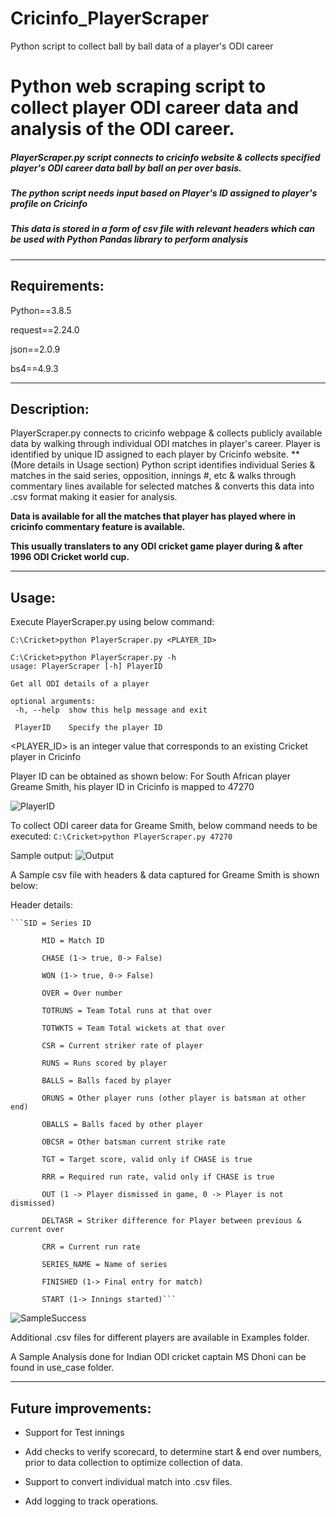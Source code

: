 # Cricinfo_PlayerScraper
Python script to collect ball by ball data of a player's ODI career

# Python web scraping script to collect player ODI career data and analysis of the ODI career.

 ##### PlayerScraper.py script connects to cricinfo website & collects specified player's ODI career data ball by ball on per over basis.
 ##### The python script needs input based on Player's ID assigned to player's profile on Cricinfo
 ##### This data is stored in a form of csv file with relevant headers which can be used with Python Pandas library to perform analysis
 
 ---
 
 ## Requirements:
 
 Python==3.8.5
 
 request==2.24.0
 
 json==2.0.9
 
 bs4==4.9.3
 
 
 ---
 
 
 ## Description:
 
 PlayerScraper.py connects to cricinfo webpage & collects publicly available data by walking through individual ODI matches in player's career.
 Player is identified by unique ID assigned to each player by Cricinfo website. **(More details in Usage section)
 Python script identifies individual Series & matches in the said series, opposition, innings #, etc & walks through commentary lines available for selected matches & converts this data into .csv format making it easier for analysis.
 
 **Data is available for all the matches that player has played where in cricinfo commentary feature is available.**
 
 **This usually translaters to any ODI cricket game player during & after 1996 ODI Cricket world cup.**
 

 
 ---
 
 

 ## Usage:

 Execute PlayerScraper.py using below command:

 ```C:\Cricket>python PlayerScraper.py <PLAYER_ID>```
 
 
 ```
C:\Cricket>python PlayerScraper.py -h
usage: PlayerScraper [-h] PlayerID

Get all ODI details of a player

optional arguments:
  -h, --help  show this help message and exit

  PlayerID    Specify the player ID
```

 <PLAYER_ID> is an integer value that corresponds to an existing Cricket player in Cricinfo

 Player ID can be obtained as shown below:
 For South African player Greame Smith, his player ID in Cricinfo is mapped to 47270
 
 
![PlayerID](https://user-images.githubusercontent.com/72927429/125595555-8935c10e-828d-40ea-92d4-3c69c85f9110.png)
 
 To collect ODI career data for Greame Smith, below command needs to be executed:
 ```C:\Cricket>python PlayerScraper.py 47270```
 
 Sample output:
![Output](https://user-images.githubusercontent.com/72927429/125599854-fc1d53b2-ae5d-4565-88cc-95e509489057.png)
 

 A Sample csv file with headers & data captured for Greame Smith is shown below:
 
 Header details:
 
	```SID = Series ID
	    
           MID = Match ID
	   
           CHASE (1-> true, 0-> False)
	   
           WON (1-> true, 0-> False)
	   
           OVER = Over number
	   
           TOTRUNS = Team Total runs at that over
	   
           TOTWKTS = Team Total wickets at that over
	   
           CSR = Current striker rate of player
	   
           RUNS = Runs scored by player
	   
           BALLS = Balls faced by player
	   
           ORUNS = Other player runs (other player is batsman at other end)
	   
           OBALLS = Balls faced by other player
	   
           OBCSR = Other batsman current strike rate
	   
           TGT = Target score, valid only if CHASE is true
	   
           RRR = Required run rate, valid only if CHASE is true
	   
           OUT (1 -> Player dismissed in game, 0 -> Player is not dismissed)
	   
           DELTASR = Striker difference for Player between previous & current over
	   
           CRR = Current run rate
	   
           SERIES_NAME = Name of series
	   
           FINISHED (1-> Final entry for match)
	   
           START (1-> Innings started)```

![SampleSuccess](https://user-images.githubusercontent.com/72927429/125600108-bc672d72-f146-4ae4-a6f5-1209bae77a10.png)

 Additional .csv files for different players are available in Examples folder.
 
 A Sample Analysis done for Indian ODI cricket captain MS Dhoni can be found in use_case folder.
 
 ---


## Future improvements:

* Support for Test innings

* Add checks to verify scorecard, to determine start & end over numbers, prior to data collection to optimize collection of data.

* Support to convert individual match into .csv files.

* Add logging to track operations.

